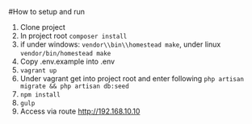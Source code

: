 #How to setup and run

1. Clone project
2. In project root `composer install`
3. if under windows: `vendor\\bin\\homestead make`, under linux `vendor/bin/homestead make`
4. Copy .env.example into .env
5. `vagrant up`
6. Under vagrant get into project root and enter following `php artisan migrate && php artisan db:seed`
7. `npm install`
8. `gulp`
9. Access via route http://192.168.10.10